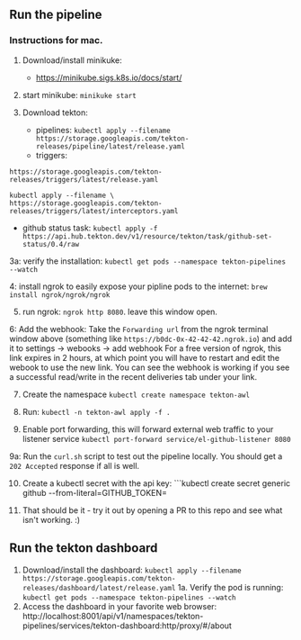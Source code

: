 ## Run the pipeline

### Instructions for mac.


1. Download/install minikuke:
   -  https://minikube.sigs.k8s.io/docs/start/

2. start minikube: `minikuke start`

3. Download tekton:
   - pipelines: `kubectl apply --filename https://storage.googleapis.com/tekton-releases/pipeline/latest/release.yaml`
   - triggers:
```kubectl apply --filename \
https://storage.googleapis.com/tekton-releases/triggers/latest/release.yaml

kubectl apply --filename \
https://storage.googleapis.com/tekton-releases/triggers/latest/interceptors.yaml
```
   - github status task: `kubectl apply -f https://api.hub.tekton.dev/v1/resource/tekton/task/github-set-status/0.4/raw`

3a: verify the installation: `kubectl get pods --namespace tekton-pipelines --watch`

4: install ngrok to easily expose your pipline pods to the internet: `brew install ngrok/ngrok/ngrok`

5. run ngrok: `ngrok http 8080`. leave this window open.

6: Add the webhook: Take the `Forwarding url` from the ngrok terminal window above (something like `https://b0dc-0x-42-42-42.ngrok.io`) and add it to settings -> webooks -> add webhook For a free version of ngrok, this link expires in 2 hours, at which point you will have to restart and edit the webook to use the new link. You can see the webhook is working if you see a successful read/write in the recent deliveries tab under your link.

7. Create the namespace `kubectl create namespace tekton-awl`

8. Run: `kubectl -n tekton-awl apply -f .`

9. Enable port forwarding, this will forward external web traffic to your listener service `kubectl port-forward service/el-github-listener 8080`

9a: Run the `curl.sh` script to test out the pipeline locally. You should get a `202 Accepted` response if all is well.

10. Create a kubectl secret with the api key: ```kubectl create secret generic github --from-literal=GITHUB_TOKEN=<access-token>

11. That should be it - try it out by opening a PR to this repo and see what isn't working. :) 

## Run the tekton dashboard

1. Download/install the dashboard: `kubectl apply --filename https://storage.googleapis.com/tekton-releases/dashboard/latest/release.yaml`
1a. Verify the pod is running: `kubectl get pods --namespace tekton-pipelines --watch`
2. Access the dashboard in your favorite web browser: http://localhost:8001/api/v1/namespaces/tekton-pipelines/services/tekton-dashboard:http/proxy/#/about



